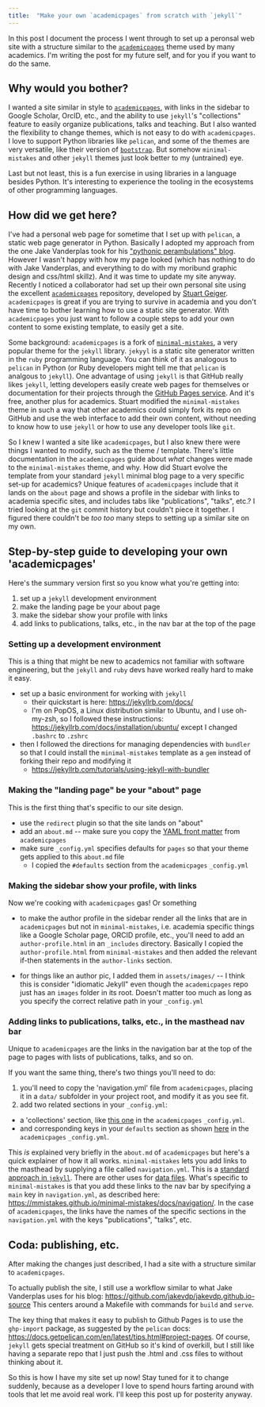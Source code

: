 ```yaml
---
title:  "Make your own `academicpages` from scratch with `jekyll`"
---
```


In this post I document the process I went through
to set up a peronsal web site with a structure
similar to the [`academicpages`](https://academicpages.github.io/) theme
used by many academics.
I'm writing the post for my future self,
and for you if you want to do the same.

## Why would you bother?

I wanted a site similar in style to [`academicpages`](https://academicpages.github.io/),
with links in the sidebar to Google Scholar, OrcID, etc.,
and the ability to use `jekyll`'s "collections" feature
to easily organize publications, talks and teaching.
But I also wanted the flexibility to change themes,
which is not easy to do with `academicpages`.
I love to support Python libraries like `pelican`,
and some of the themes are very versatile,
like their version of
[`bootstrap`](https://github.com/getpelican/pelican-themes/tree/master/pelican-bootstrap3).
But somehow `minimal-mistakes` and other `jekyll` themes just look better
to my (untrained) eye.

Last but not least, this is a fun exercise
in using libraries in a language besides Python.
It's interesting to experience the tooling in the ecosystems
of other programming languages.

## How did we get here?

I've had a personal web page for sometime that I set up with
`pelican`, a static web page generator in Python.
Basically I adopted my approach from the one Jake Vanderplas took for his
["pythonic perambulations" blog](https://github.com/jakevdp/jakevdp.github.io-source/).
However I wasn't happy with how my page looked
(which has nothing to do with Jake Vanderplas,
and everything to do with my moribund graphic design and css/html skillz).
And it was time to update my site anyway.
Recently I noticed a collaborator had set up their own personal site using the
excellent [`academicpages`](https://academicpages.github.io/) repository,
developed by [Stuart Geiger](https://stuartgeiger.com/).
`academicpages` is great if you are trying to survive in academia
and you don't have time to bother learning how to use a static site generator.
With `academicpages` you just want to follow a couple steps to add your own
content to some existing template, to easily get a site.

Some background:
`academicpages` is a fork of [`minimal-mistakes`](https://mmistakes.github.io/minimal-mistakes/),
a very popular theme for the `jekyll` library.
`jekyyl` is a static site generator written in
the `ruby` programming language.
You can think of it as analogous to `pelican` in Python
(or Ruby developers might tell me that `pelican` is analgous to `jekyll`).
One advantage of using `jekyll` is that
GitHub really likes `jekyll`,
letting developers easily create web pages for themselves or documentation
for their projects through the
[GitHub Pages service](https://docs.github.com/en/free-pro-team@latest/github/working-with-github-pages/about-github-pages-and-jekyll).
And it's free, another plus for academics.
Stuart modified the `minimal-mistakes` theme in such a way
that other academics could simply fork its repo
on GitHub and use the web interface to add their own content,
without needing to know how to use `jekyll`
or how to use any developer tools like `git`.

So I knew I wanted a site like `academicpages`,
but I also knew there were things I wanted to modify, such as the theme / template.
There's little documentation in the `academicpages` guide about
*what* changes were made to the `minimal-mistakes` theme, and why.
How did Stuart evolve the template from your standard `jekyll`
minimal blog page to a very specific set-up for academics?
Unique features of `academicpages` include
that it lands on the `about` page and shows a profile in the sidebar
with links to academia specific sites, and
includes tabs like "publications", "talks", etc.?
I tried looking at the `git` commit history but couldn't
piece it together.
I figured there couldn't be *too too* many steps
to setting up a similar site on my own.

## Step-by-step guide to developing your own 'academicpages'
Here's the summary version first so you know what you're getting into:
1. set up a `jekyll` development environment
2. make the landing page be your about page
3. make the sidebar show your profile with links
4. add links to publications, talks, etc., in the nav bar at the top of the page

### Setting up a development environment
This is a thing that might be new to academics
not familiar with software engineering,
but the `jekyll` and `ruby` devs have worked really hard
to make it easy.

* set up a basic environment for working with `jekyll`
  - their quickstart is here: <https://jekyllrb.com/docs/>
  - I'm on PopOS, a Linux distribution similar to Ubuntu, and I use oh-my-zsh,
    so I followed these instructions: <https://jekyllrb.com/docs/installation/ubuntu/>
    except I changed `.bashrc` to `.zshrc`
* then I followed the directions for managing dependencies with `bundler`
  so that I could install the `minimal-mistakes` template as a `gem`
  instead of forking their repo and modifying it
  + <https://jekyllrb.com/tutorials/using-jekyll-with-bundler>

### Making the "landing page" be your "about" page
This is the first thing that's specific to our site design.

* use the `redirect` plugin so that the site lands on "about"
* add an `about.md` --
  make sure you copy the [YAML front matter](https://jekyllrb.com/docs/front-matter/)
  from `academicpages`
* make sure `_config.yml` specifies defaults for `pages` so that your
  theme gets applied to this `about.md` file
  + I copied the `#defaults` section from the `academicpages` `_config.yml`

### Making the sidebar show your profile, with links
Now we're cooking with `academicpages` gas! Or something

+ to make the author profile in the sidebar render all the links that are
  in `academicpages` but not in `minimal-mistakes`, i.e. academia specific
  things like a Google Scholar page, ORCID profile, etc., you'll need to add
  an `author-profile.html` in an `_includes` directory.
  Basically I copied the `author-profile.html` from `minimal-mistakes` and
  then added the relevant if-then statements in the `author-links` section.
* for things like an author pic, I added them in `assets/images/` -- I think
  this is consider "idiomatic Jekyll" even though the `academicpages` repo
  just has an `images` folder in its root. Doesn't matter too much as long
  as you specify the correct relative path in your `_config.yml`

### Adding links to publications, talks, etc., in the masthead nav bar
Unique to `academicpages` are the links in the navigation bar
at the top of the page to pages with lists of publications, talks,
and so on.

If you want the same thing, there's two things you'll need to do:
1. you'll need to copy the 'navigation.yml' file from `academicpages`,
placing it in a `data/` subfolder in your project root,
and modify it as you see fit.
2. add two related sections in your `_config.yml`:
  + a 'collections' section,
    like [this one](https://github.com/academicpages/academicpages.github.io/blob/25c30de2b4ce3e3f23559384699bb4b9865d6473/_config.yml#L176)
    in the `academicpages` `_config.yml`.
  + and corresponding keys in your `defaults` section
    as shown [here](https://github.com/academicpages/academicpages.github.io/blob/25c30de2b4ce3e3f23559384699bb4b9865d6473/_config.yml#L212)
    in the `academicpages` `_config.yml`.

This *is* explained very briefly in the `about.md` of `academicpages` but
here's a quick explainer of how it all works.
`minimal-mistakes` lets you add links to the masthead
by supplying a file called `navigation.yml`.
This is a
[standard approach in `jekyll`](https://jekyllrb.com/tutorials/navigation/).
There are other uses for [data files](https://jekyllrb.com/docs/datafiles/).
What's specific to `minimal-mistakes` is that you
add these links to the nav bar by specifying a `main` key
in `navigation.yml`, as described here:
<https://mmistakes.github.io/minimal-mistakes/docs/navigation/>.
In the case of `academicpages`,
the links have the names of the specific sections
in the `navigation.yml` with the keys "publications", "talks", etc.

## Coda: publishing, etc.

After making the changes just described, I had a site
with a structure similar to `academicpages`.

To actually publish the site, I still use a workflow similar to
what Jake Vanderplas uses for his blog:
<https://github.com/jakevdp/jakevdp.github.io-source>
This centers around a Makefile with commands for `build` and `serve`.

The key thing that makes it easy to publish to Github Pages is to
use the `ghp-import` package, as suggested by the `pelican` docs:
<https://docs.getpelican.com/en/latest/tips.html#project-pages>.
Of course, `jekyll` gets special treatment on GitHub
so it's kind of overkill,
but I still like having a separate repo that I just push the
.html and .css files to without thinking about it.

So this is how I have my site set up now!
Stay tuned for it to change suddenly,
because as a developer I love to spend hours
farting around with tools that let me avoid real work.
I'll keep this post up for posterity anyway.
